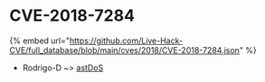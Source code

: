 # CVE-2018-7284
{% embed url="https://github.com/Live-Hack-CVE/full_database/blob/main/cves/2018/CVE-2018-7284.json" %}

* Rodrigo-D ~> [astDoS](https://www.alice-snow.ru/2018/database/cve-2018-7284/astdos-rodrigo-d)